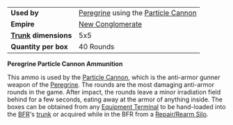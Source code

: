 |                                                 |                                                                                                  |
| ----------------------------------------------- | ------------------------------------------------------------------------------------------------ |
| **Used by**                                     | [Peregrine](../vehicles/Peregrine.md) using the [Particle Cannon](../weapons/Particle_Cannon.md) |
| **Empire**                                      | [New Conglomerate](../etc/New_Conglomerate.md)                                                   |
| **[Trunk](../terminology/Trunk.md) dimensions** | 5x5                                                                                              |
| **Quantity per box**                            | 40 Rounds                                                                                        |

**Peregrine Particle Cannon Ammunition**

This ammo is used by the [Particle Cannon](../weapons/Particle_Cannon.md), which
is the anti-armor gunner weapon of the [Peregrine](../vehicles/Peregrine.md).
The rounds are the most damaging anti-armor rounds in the game. After impact,
the rounds leave a minor irradiation field behind for a few seconds, eating away
at the armor of anything inside. The boxes can be obtained from any
[Equipment Terminal](../items/Equipment_Terminal.md) to be hand-loaded into the
[BFR](../vehicles/BattleFrame_Robotics.md)'s [trunk](../terminology/Trunk.md) or
acquired while in the BFR from a
[Repair/Rearm Silo](../items/Repair_Rearm_Silo.md).

<!--[Category:Game Items](Category:Game_Items.md)-->
<!--[Category:Ammunition](Category:Ammunition.md)-->
